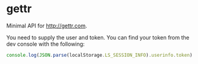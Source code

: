 # gettr

Minimal API for http://gettr.com.

You need to supply the user and token. You can find your token from the dev console with the following:

```js
console.log(JSON.parse(localStorage.LS_SESSION_INFO).userinfo.token)
```